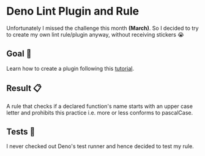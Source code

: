 # Deno Lint Plugin and Rule

Unfortunately I missed the challenge this month **(March)**. So I decided to try to create my own lint rule/plugin anyway, without receiving stickers 😭

## Goal 🏁

Learn how to create a plugin following this [tutorial](https://deno.com/blog/lint-rules-contest).

## Result 📋

A rule that checks if a declared function's name starts with an upper case letter and prohibits this practice i.e. more or less conforms to pascalCase. 

## Tests 🧪

I never checked out Deno's test runner and hence decided to test my rule.